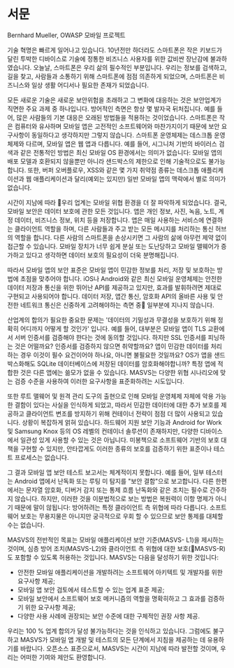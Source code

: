 # 서문

Bernhard Mueller, OWASP 모바일 프로젝트

기술 혁명은 빠르게 일어나고 있습니다. 10년전만 하더라도 스마트폰은 작은 키보드가 달린 투박한 디바이스로 기술에 정통한 비즈니스 사용자를 위한 값비싼 장난감에 불과하였습니다. 오늘날, 스마트폰은 우리 삶의 필수적인 부분입니다. 우리는 정보를 검색하고, 길을 찾고, 사람들과 소통하기 위해 스마트폰에 점점 의존하게 되었으며, 스마트폰은 비즈니스와 일상 생활 어디서나 필요한 존재가 되었습니다.

모든 새로운 기술은 새로운 보안위험을 초래하고 그 변화에 대응하는 것은 보안업계가 직면한 주요 과제 중 하나입니다. 방어적인 측면은 항상 몇 발자국 뒤처집니다. 예를 들어, 많은 사람들의 기본 대응은 오래된 방법들을 적용하는 것이었습니다. 스마트폰은 작은 컴퓨터와 유사하며 모바일 앱은 고전적인 소프트웨어와 마찬가지이기 때문에 보안 요구사항이 동일하다고 생각하지만 그렇지 않습니다. 스마트폰 운영체제는 데스크톱 운영체제와 다르며, 모바일 앱은 웹 앱과 다릅니다. 예를 들어, 시그니처 기반의 바이러스 검색과 같은 전통적인 방법은 최신 모바일 OS 환경에서는 의미가 없습니다: 모바일 앱의 배포 모델과 호환되지 않을뿐만 아니라 샌드박스의 제한으로 인해 기술적으로도 불가능합니다. 또한, 버퍼 오버플로우, XSS와 같은 몇 가지 취약점 종류는 데스크톱 애플리케이션과 웹 애플리케이션과 달리(예외는 있지만) 일반 모바일 앱의 맥락에서 별로 의미가 없습니다.

시간이 지남에 따라 우리 업계는 모바일 위협 환경을 더 잘 파악하게 되었습니다. 결국, 모바일 보안은 데이터 보호에 관한 모든 것입니다. 앱은 개인 정보, 사진, 녹음, 노트, 계정 데이터, 비즈니스 정보, 위치 등을 저장합니다. 앱은 매일 사용하는 서비스에 연결하는 클라이언트 역할을 하며, 다른 사람들과 주고 받는 모든 메시지를 처리하는 통신 허브의 역할을 합니다. 다른 사람의 스마트폰을 손상시키면 그 사람의 삶에 아무런 제약 없이 접근할 수 있습니다. 모바일 장치가 너무 쉽게 분실 또는 도난당하고 모바일 맬웨어가 증가하고 있다고 생각하면 데이터 보호의 필요성이 더욱 분명해집니다.

따라서 모바일 앱의 보안 표준은 모바일 앱이 민감한 정보를 처리, 저장 및 보호하는 방법에 초점을 맞추어야 합니다. iOS나 Android와 같은 최신 모바일 운영체제는 안전한 데이터 저장과 통신을 위한 뛰어난 API를 제공하고 있지만, 효과를 발휘하려면 제대로 구현되고 사용되어야 합니다. 데이터 저장, 앱간 통신, 암호화 API의 올바른 사용 및 안전한 네트워크 통신은 신중하게 고려해야하는 측면 중 일부분에 지나지 않습니다.

산업계의 합의가 필요한 중요한 문제는 '데이터의 기밀성과 무결성을 보호하기 위해 정확히 어디까지 어떻게 할 것인가' 입니다. 예를 들어, 대부분은 모바일 앱이 TLS 교환에서 서버 인증서를 검증해야 한다는 것에 동의할 것입니다. 하지만 SSL 인증서를 피닝하는 것은 어떨까요? 인증서를 검증하지 않으면 취약할까요? 앱이 민감한 데이터를 처리하는 경우 이것이 필수 요건이어야 하나요, 아니면 불필요한 것일까요? OS가 앱을 샌드박스화해도 SQLite 데이터베이스에 저장된 데이터를 암호화해야합니까? 특정 앱에 적합한 것은 다른 앱에는 쓺모가 없을 수 있습니다. MASVS는 다양한 위협 시나리오에 맞는 검증 수준을 사용하여 이러한 요구사항을 표준화하려는 시도입니다.

또한 루트 맬웨어 및 원격 관리 도구의 출현으로 인해 모바일 운영체제 자체에 악용 가능한 결함이 있다는 사실을 인식하게 되었고, 따라서 민감한 데이터에 대한 추가 보호를 제공하고 클라이언트 변조를 방지하기 위해 컨테이너 전략이 점점 더 많이 사용되고 있습니다. 상황이 복잡하게 얽혀 있습니다. 하드웨어 지원 보안 기능과 Android for Work 및 Samsung Knox 등의 OS 레벨의 컨테이너 솔루션이 존재하지만, 다양한 디바이스에서 일관성 있게 사용할 수 있는 것은 아닙니다. 미봉책으로 소프트웨어 기반의 보호 대책을 구현할 수 있지만, 안타깝게도 이러한 종류의 보호를 검증하기 위한 표준이나 테스트 프로세스는 없습니다.

그 결과 모바일 앱 보안 테스트 보고서는 체계적이지 못합니다. 예를 들어, 일부 테스터는 Android 앱에서 난독화 또는 루팅 미 탐지를 "보안 결함"으로 보고합니다. 다른 한편에서는 문자열 암호화, 디버거 감지 또는 통제 흐름 난독화와 같은 조치는 필수로 간주하지 않습니다. 하지만, 이러한 것을 이분법적으로 보는 방법은 복원력이 이항 명제가 아니기 때문에 말이 않됩니다: 방어하려는 특정 클라이언트 측 위협에 따라 다릅니다. 소프트웨어 보호는 무용지물은 아니지만 궁극적으로 우회 할 수 있으므로 보안 통제를 대체할 수는 없습니다.

MASVS의 전반적인 목표는 모바일 애플리케이션 보안 기준(MASVS- L1)을 제시하는 것이며, 심층 방어 조치(MASVS-L2)와 클라이언트 측 위협에 대한 보호(MASVS-R)도 포함할 수 있도록 허용하는 것입니다. MASVS는 다음을 달성하기 위한 것입니다:

- 안전한 모바일 애플리케이션을 개발하려는 소프트웨어 아키텍트 및 개발자를 위한 요구사항 제공;
- 모바일 앱 보안 검토에서 테스트할 수 있는 업계 표준 제공;
- 모바일 보안에서 소프트웨어 보호 메커니즘의 역할을 명확히하고 그 효과를 검증하기 위한 요구사항 제공;
- 다양한 사용 사례에 권장되는 보안 수준에 대한 구체적인 권장 사항 제공.

우리는 100 % 업계 합의가 달성 불가능하다는 것을 인식하고 있습니다. 그럼에도 불구하고 MASVS가 모바일 앱 개발 및 테스트의 모든 단계에서 지침을 제공하는 데 유용하기를 바랍니다. 오픈소스 표준으로서, MASVS는 시간이 지남에 따라 발전할 것이며, 우리는 어떠한 기여와 제안도 환영합니다.

